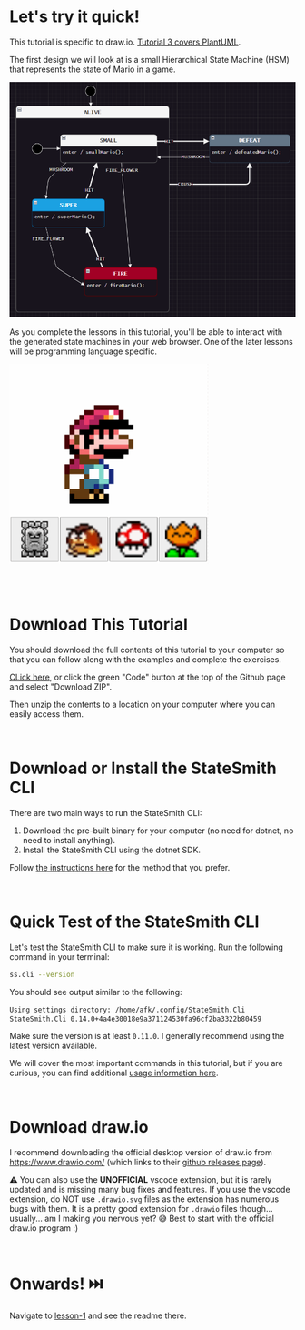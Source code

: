 # Let's try it quick!
This tutorial is specific to draw.io. [Tutorial 3 covers PlantUML](https://github.com/StateSmith/tutorial-3).

The first design we will look at is a small Hierarchical State Machine (HSM) that represents the state of Mario in a game.

![](docs/fsm.png)

As you complete the lessons in this tutorial, you'll be able to interact with the generated state machines in your web browser. One of the later lessons will be programming language specific.

![](docs/interact.gif)

<br>
<br>

# Download This Tutorial
You should download the full contents of this tutorial to your computer so that you can follow along with the examples and complete the exercises.

[CLick here](https://github.com/StateSmith/tutorial-4/archive/refs/heads/main.zip), or click the green "Code" button at the top of the Github page and select "Download ZIP".

Then unzip the contents to a location on your computer where you can easily access them.


<br>


# Download or Install the StateSmith CLI
There are two main ways to run the StateSmith CLI:
1. Download the pre-built binary for your computer (no need for dotnet, no need to install anything).
2. Install the StateSmith CLI using the dotnet SDK.

Follow [the instructions here](https://github.com/StateSmith/StateSmith/wiki/CLI:-Download-or-Install) for the method that you prefer.


<br>

# Quick Test of the StateSmith CLI
Let's test the StateSmith CLI to make sure it is working. Run the following command in your terminal:

```sh
ss.cli --version
```
You should see output similar to the following:

```
Using settings directory: /home/afk/.config/StateSmith.Cli
StateSmith.Cli 0.14.0+4a4e30018e9a371124530fa96cf2ba3322b80459
```

Make sure the version is at least `0.11.0`. I generally recommend using the latest version available.

We will cover the most important commands in this tutorial, but if you are curious, you can find additional [usage information here](https://github.com/StateSmith/StateSmith/wiki/CLI:-Usage).


<br>

# Download draw.io
I recommend downloading the official desktop version of draw.io from https://www.drawio.com/ (which links to their [github releases page](https://github.com/jgraph/drawio-desktop/releases/)).

⚠️ You can also use the **UNOFFICIAL** vscode extension, but it is rarely updated and is missing many bug fixes and features. If you use the vscode extension, do NOT use `.drawio.svg` files as the extension has numerous bugs with them. It is a pretty good extension for `.drawio` files though... usually... am I making you nervous yet? 😅 Best to start with the official draw.io program :)



<br>



# Onwards! ⏭️
Navigate to [lesson-1](./lesson-1/README.md) and see the readme there.
